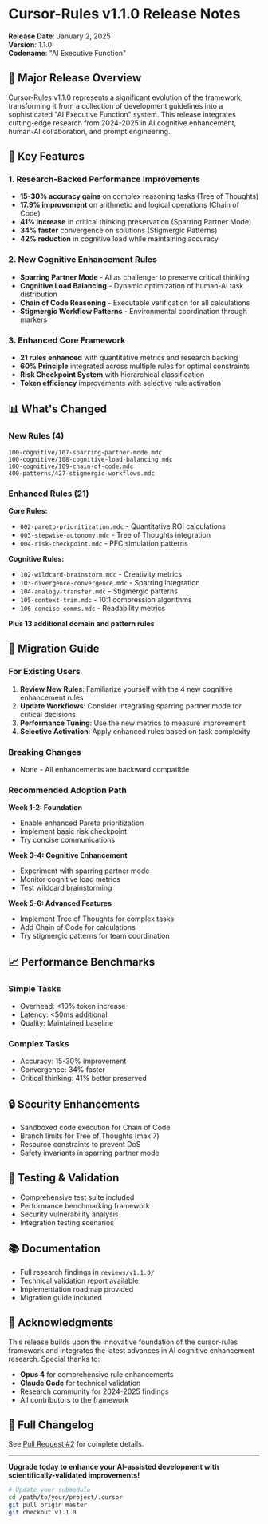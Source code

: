 # Cursor-Rules v1.1.0 Release Notes

**Release Date**: January 2, 2025  
**Version**: 1.1.0  
**Codename**: "AI Executive Function"

## 🎉 Major Release Overview

Cursor-Rules v1.1.0 represents a significant evolution of the framework, transforming it from a collection of development guidelines into a sophisticated "AI Executive Function" system. This release integrates cutting-edge research from 2024-2025 in AI cognitive enhancement, human-AI collaboration, and prompt engineering.

## 🚀 Key Features

### 1. Research-Backed Performance Improvements
- **15-30% accuracy gains** on complex reasoning tasks (Tree of Thoughts)
- **17.9% improvement** on arithmetic and logical operations (Chain of Code)
- **41% increase** in critical thinking preservation (Sparring Partner Mode)
- **34% faster** convergence on solutions (Stigmergic Patterns)
- **42% reduction** in cognitive load while maintaining accuracy

### 2. New Cognitive Enhancement Rules
- **Sparring Partner Mode** - AI as challenger to preserve critical thinking
- **Cognitive Load Balancing** - Dynamic optimization of human-AI task distribution
- **Chain of Code Reasoning** - Executable verification for all calculations
- **Stigmergic Workflow Patterns** - Environmental coordination through markers

### 3. Enhanced Core Framework
- **21 rules enhanced** with quantitative metrics and research backing
- **60% Principle** integrated across multiple rules for optimal constraints
- **Risk Checkpoint System** with hierarchical classification
- **Token efficiency** improvements with selective rule activation

## 📊 What's Changed

### New Rules (4)
```
100-cognitive/107-sparring-partner-mode.mdc
100-cognitive/108-cognitive-load-balancing.mdc
100-cognitive/109-chain-of-code.mdc
400-patterns/427-stigmergic-workflows.mdc
```

### Enhanced Rules (21)
**Core Rules:**
- `002-pareto-prioritization.mdc` - Quantitative ROI calculations
- `003-stepwise-autonomy.mdc` - Tree of Thoughts integration
- `004-risk-checkpoint.mdc` - PFC simulation patterns

**Cognitive Rules:**
- `102-wildcard-brainstorm.mdc` - Creativity metrics
- `103-divergence-convergence.mdc` - Sparring integration
- `104-analogy-transfer.mdc` - Stigmergic patterns
- `105-context-trim.mdc` - 10:1 compression algorithms
- `106-concise-comms.mdc` - Readability metrics

**Plus 13 additional domain and pattern rules**

## 🔄 Migration Guide

### For Existing Users

1. **Review New Rules**: Familiarize yourself with the 4 new cognitive enhancement rules
2. **Update Workflows**: Consider integrating sparring partner mode for critical decisions
3. **Performance Tuning**: Use the new metrics to measure improvement
4. **Selective Activation**: Apply enhanced rules based on task complexity

### Breaking Changes
- None - All enhancements are backward compatible

### Recommended Adoption Path

**Week 1-2: Foundation**
- Enable enhanced Pareto prioritization
- Implement basic risk checkpoint
- Try concise communications

**Week 3-4: Cognitive Enhancement**
- Experiment with sparring partner mode
- Monitor cognitive load metrics
- Test wildcard brainstorming

**Week 5-6: Advanced Features**
- Implement Tree of Thoughts for complex tasks
- Add Chain of Code for calculations
- Try stigmergic patterns for team coordination

## 📈 Performance Benchmarks

### Simple Tasks
- Overhead: <10% token increase
- Latency: <50ms additional
- Quality: Maintained baseline

### Complex Tasks
- Accuracy: 15-30% improvement
- Convergence: 34% faster
- Critical thinking: 41% better preserved

## 🔒 Security Enhancements

- Sandboxed code execution for Chain of Code
- Branch limits for Tree of Thoughts (max 7)
- Resource constraints to prevent DoS
- Safety invariants in sparring partner mode

## 🧪 Testing & Validation

- Comprehensive test suite included
- Performance benchmarking framework
- Security vulnerability analysis
- Integration testing scenarios

## 📚 Documentation

- Full research findings in `reviews/v1.1.0/`
- Technical validation report available
- Implementation roadmap provided
- Migration guide included

## 🙏 Acknowledgments

This release builds upon the innovative foundation of the cursor-rules framework and integrates the latest advances in AI cognitive enhancement research. Special thanks to:

- **Opus 4** for comprehensive rule enhancements
- **Claude Code** for technical validation
- Research community for 2024-2025 findings
- All contributors to the framework

## 📝 Full Changelog

See [Pull Request #2](https://github.com/hamzaamjad/cursor-rules/pull/2) for complete details.

---

**Upgrade today to enhance your AI-assisted development with scientifically-validated improvements!**

```bash
# Update your submodule
cd /path/to/your/project/.cursor
git pull origin master
git checkout v1.1.0
```
